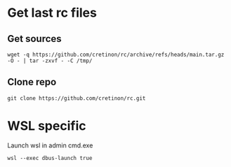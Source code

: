 # Get last rc files
## Get sources
``` shell
wget -q https://github.com/cretinon/rc/archive/refs/heads/main.tar.gz -O - | tar -zxvf - -C /tmp/
```

## Clone repo
``` shell
git clone https://github.com/cretinon/rc.git
```
# WSL specific
Launch wsl in admin cmd.exe
``` shell
wsl --exec dbus-launch true
```
